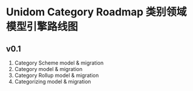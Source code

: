 # Unidom Category Roadmap 类别领域模型引擎路线图

## v0.1
1. Category Scheme model & migration
2. Category model & migration
3. Category Rollup model & migration
4. Categorizing model & migration

